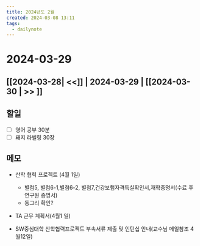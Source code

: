 ```yaml
---
title: 2024년도 2월
created: 2024-03-08 13:11
tags:
  - dailynote
---
```

# 2024-03-29
## [[2024-03-28| <<]] | 2024-03-29 | [[2024-03-30 | >> ]]

## 할일
- [ ] 영어 공부 30분
- [ ] 돼지 라벨링 30장

## 메모
- 산학 협력 프로젝트 (4월 1일)
	- 별첨5, 별첨6-1,별첨6-2, 별첨7,건강보험자격득실확인서,재학증명서(수료 후 연구원 증명서)
	- 동그리 확인?
- TA 근무 계획서(4월1 일)

- SW중심대학 산학협력프로젝트 부속서류 제출 및 인턴십 안내(교수님 메일참조 4월12일)

